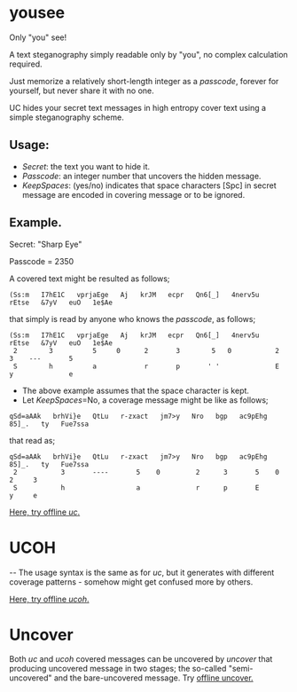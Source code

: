 # yousee
Only "you" see!

A text steganography simply readable only by "you", no complex calculation required.

Just memorize a relatively short-length integer as a *passcode*, forever for yourself, but never share it with no one.

UC hides your secret text messages in high entropy cover text using a simple steganography scheme.

## Usage:
- *Secret*: the text you want to hide it.
- *Passcode*: an integer number that uncovers the hidden message.
- *KeepSpaces*: (yes/no) indicates that space characters [Spc] in secret message are encoded in covering message or to be ignored.

## Example.
Secret: "Sharp Eye"

Passcode = 2350

A covered text might be resulted as follows;
```
(Ss:m   I7hE1C   vprjaEge   Aj   krJM   ecpr   Qn6[_]   4nerv5u   rEtse   &7yV   euO   1e$Ae
```

 that simply is read by anyone who knows the *passcode*, as follows;
```
(Ss:m   I7hE1C   vprjaEge   Aj   krJM   ecpr   Qn6[_]   4nerv5u   rEtse   &7yV   euO   1e$Ae
 2        3          5     0      2       3        5   0           2        3    ---       5
 S        h          a            r       p       ' '              E        y              e
```

- The above example assumes that the space character is kept.
- Let *KeepSpaces*=No, a coverage message might be like as follows;
```
qSd=aAAk   brhVi}e   QtLu   r-zxact   jm7>y   Nro   bgp   ac9pEhg   85]_.   ty   Fue7ssa
```
 that read as;
```
qSd=aAAk   brhVi}e   QtLu   r-zxact   jm7>y   Nro   bgp   ac9pEhg   85]_.   ty   Fue7ssa
 2           3       ----       5    0         2      3       5    0         2     3
 S           h                  a              r      p       E              y     e
```
[Here, try offline *uc*.](https://ktanff.github.io/yousee/publish/uc.html)

# UCOH
-- The usage syntax is the same as for *uc*, but it generates with different coverage patterns - somehow might get confused more by others.

[Here, try offline *ucoh*.](https://ktanff.github.io/yousee/publish/ucoh.html)

# Uncover
Both *uc* and *ucoh* covered messages can be uncovered by *uncover* that producing uncovered message in two stages; the so-called "semi-uncovered" and the bare-uncovered message. Try [offline uncover.](https://ktanff.github.io/yousee/publish/uncover.html)
